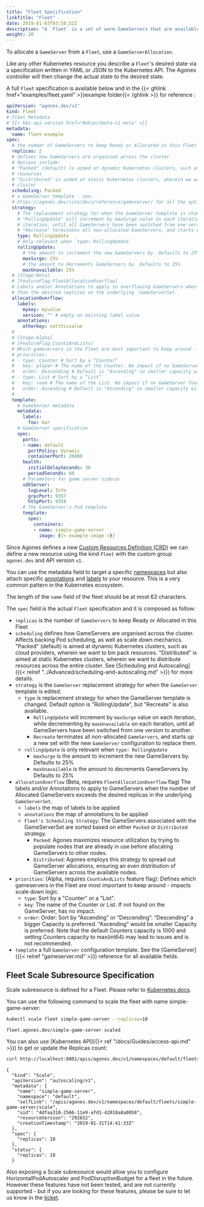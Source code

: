 ```yaml
---
title: "Fleet Specification"
linkTitle: "Fleet"
date: 2019-01-03T03:58:52Z
description: "A `Fleet` is a set of warm GameServers that are available to be allocated from."
weight: 20
---
```


To allocate a `GameServer` from a `Fleet`, use a `GameServerAllocation`.

Like any other Kubernetes resource you describe a `Fleet`'s desired state via a specification written in YAML or JSON to the Kubernetes API. The Agones controller will then change the actual state to the desired state.

A full `Fleet` specification is available below and in the {{< ghlink href="examples/fleet.yaml" >}}example folder{{< /ghlink >}} for reference :


```yaml
apiVersion: "agones.dev/v1"
kind: Fleet
# Fleet Metadata
# {{< k8s-api-version href="#objectmeta-v1-meta" >}}
metadata:
  name: fleet-example
spec:
  # the number of GameServers to keep Ready or Allocated in this Fleet
  replicas: 2
  # defines how GameServers are organised across the cluster.
  # Options include:
  # "Packed" (default) is aimed at dynamic Kubernetes clusters, such as cloud providers, wherein we want to bin pack
  # resources
  # "Distributed" is aimed at static Kubernetes clusters, wherein we want to distribute resources across the entire
  # cluster
  scheduling: Packed
  # a GameServer template - see:
  # https://agones.dev/site/docs/reference/gameserver/ for all the options
  strategy:
    # The replacement strategy for when the GameServer template is changed. Default option is "RollingUpdate",
    # "RollingUpdate" will increment by maxSurge value on each iteration, while decrementing by maxUnavailable on each
    # iteration, until all GameServers have been switched from one version to another.
    # "Recreate" terminates all non-allocated GameServers, and starts up a new set with the new details to replace them.
    type: RollingUpdate
    # Only relevant when `type: RollingUpdate`
    rollingUpdate:
      # the amount to increment the new GameServers by. Defaults to 25%
      maxSurge: 25%
      # the amount to decrements GameServers by. Defaults to 25%
      maxUnavailable: 25%
  # [Stage:Beta]
  # [FeatureFlag:FleetAllocationOverflow]
  # Labels and/or Annotations to apply to overflowing GameServers when the number of Allocated GameServers is more
  # than the desired replicas on the underlying `GameServerSet`
  allocationOverflow:
    labels:
      mykey: myvalue
      version: "" # empty an existing label value
    annotations:
      otherkey: setthisvalue
  #
  # [Stage:Alpha]
  # [FeatureFlag:CountsAndLists]
  # Which gameservers in the Fleet are most important to keep around - impacts scale down logic.
  # priorities:
  # - type: Counter # Sort by a “Counter”
  #   key: player # The name of the Counter. No impact if no GameServer found.
  #   order: Descending # Default is "Ascending" so smaller capacity will be removed first on down scaling.
  # - type: List # Sort by a “List”
  #   key: room # The name of the List. No impact if no GameServer found.
  #   order: Ascending # Default is "Ascending" so smaller capacity will be removed first on down scaling.
  #      
  template:
    # GameServer metadata
    metadata:
      labels:
        foo: bar
    # GameServer specification
    spec:
      ports:
      - name: default
        portPolicy: Dynamic
        containerPort: 26000
      health:
        initialDelaySeconds: 30
        periodSeconds: 60
      # Parameters for game server sidecar
      sdkServer:
        logLevel: Info
        grpcPort: 9357
        httpPort: 9358
      # The GameServer's Pod template
      template:
        spec:
          containers:
          - name: simple-game-server
            image: {{< example-image >}}
```

Since Agones defines a new 
[Custom Resources Definition (CRD)](https://kubernetes.io/docs/concepts/api-extension/custom-resources/) 
we can define a new resource using the kind `Fleet` with the custom group `agones.dev` and API 
version `v1`.

You can use the metadata field to target a specific 
[namespaces](https://kubernetes.io/docs/concepts/overview/working-with-objects/namespaces/) but also 
attach specific [annotations](https://kubernetes.io/docs/concepts/overview/working-with-objects/annotations/) 
and [labels](https://kubernetes.io/docs/concepts/overview/working-with-objects/labels/) to your resource. 
This is a very common pattern in the Kubernetes ecosystem.

The length of the `name` field of the fleet should be at most 63 characters.

The `spec` field is the actual `Fleet` specification and it is composed as follow:

- `replicas` is the number of `GameServers` to keep Ready or Allocated in this Fleet
- `scheduling` defines how GameServers are organised across the cluster. Affects backing Pod scheduling, as well as scale
                 down mechanics.
                 "Packed" (default) is aimed at dynamic Kubernetes clusters, such as cloud providers, wherein we want to bin pack
                 resources. "Distributed" is aimed at static Kubernetes clusters, wherein we want to distribute resources across the entire
                 cluster. See [Scheduling and Autoscaling]({{< relref "../Advanced/scheduling-and-autoscaling.md" >}}) for more details.
- `strategy` is the `GameServer` replacement strategy for when the `GameServer` template is edited.
  - `type` is replacement strategy for when the GameServer template is changed. Default option is "RollingUpdate", but "Recreate" is also available.
    - `RollingUpdate` will increment by `maxSurge` value on each iteration, while decrementing by `maxUnavailable` on each iteration, until all GameServers have been switched from one version to another.   
    - `Recreate` terminates all non-allocated `GameServers`, and starts up a new set with the new `GameServer` configuration to replace them.
  - `rollingUpdate` is only relevant when `type: RollingUpdate`
    - `maxSurge` is the amount to increment the new GameServers by. Defaults to 25%
    - `maxUnavailable` is the amount to decrements GameServers by. Defaults to 25%
- `allocationOverflow` (Beta, requires `FleetAllocationOverflow` flag) The labels and/or Annotations to apply to 
  GameServers when the number of Allocated GameServers exceeds the desired replicas in the underlying 
  `GameServerSet`.
  - `labels` the map of labels to be applied
  - `annotations` the map of annotations to be applied
  - `Fleet's Scheduling Strategy`: The GameServers associated with the GameServerSet are sorted based on either `Packed` or `Distributed` strategy.
      - `Packed`: Agones maximizes resource utilization by trying to populate nodes that are already in use before allocating GameServers to other nodes.
      - `Distributed`: Agones employs this strategy to spread out GameServer allocations, ensuring an even distribution of GameServers across the available nodes.
- `priorities`: (Alpha, requires `CountsAndLists` feature flag): Defines which gameservers in the Fleet are most important to keep around - impacts scale down logic.
  - `type`: Sort by a "Counter" or a "List".
  - `key`: The name of the Counter or List. If not found on the GameServer, has no impact.
  - `order`: Order: Sort by “Ascending” or “Descending”. “Descending” a bigger Capacity is preferred. “Ascending” would be smaller Capacity is preferred. Note that the default Counters capacity is 1000 and setting Counters capacity to max(int64) may lead to issues and is not recommended.
- `template` a full `GameServer` configuration template.
   See the [GameServer]({{< relref "gameserver.md" >}}) reference for all available fields.

## Fleet Scale Subresource Specification

Scale subresource is defined for a Fleet. Please refer to [Kubernetes docs](https://kubernetes.io/docs/tasks/access-kubernetes-api/custom-resources/custom-resource-definitions/#subresources).

You can use the following command to scale the fleet with name simple-game-server:

```bash
kubectl scale fleet simple-game-server --replicas=10
```
```
fleet.agones.dev/simple-game-server scaled
```

You can also use [Kubernetes API]({{< ref "/docs/Guides/access-api.md" >}}) to get or update the Replicas count:

```bash
curl http://localhost:8001/apis/agones.dev/v1/namespaces/default/fleets/simple-game-server/scale
```
```
{
  "kind": "Scale",
  "apiVersion": "autoscaling/v1",
  "metadata": {
    "name": "simple-game-server",
    "namespace": "default",
    "selfLink": "/apis/agones.dev/v1/namespaces/default/fleets/simple-game-server/scale",
    "uid": "4dfaa310-2566-11e9-afd1-42010a8a0058",
    "resourceVersion": "292652",
    "creationTimestamp": "2019-01-31T14:41:33Z"
  },
  "spec": {
    "replicas": 10
  },
  "status": {
    "replicas": 10
  }
```

Also exposing a Scale subresource would allow you to configure HorizontalPodAutoscaler and PodDisruptionBudget for a fleet in the future. However these features have not been tested, and are not currently supported - but if you are looking for these features, please be sure to let us know in the [ticket](https://github.com/googleforgames/agones/issues/553). 
